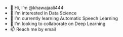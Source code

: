 - 👋 Hi, I’m @khawajaali444
- 👀 I’m interested in Data Science
- 🌱 I’m currently learning Automatic Speech Learning
- 💞️ I’m looking to collaborate on Deep Learning
- 📫 Reach me by email
